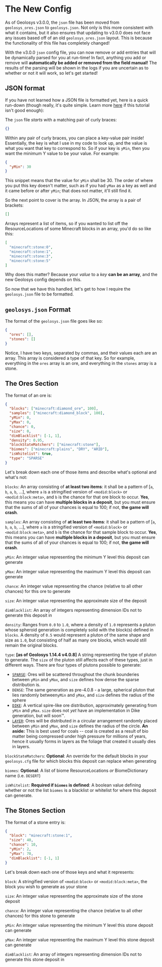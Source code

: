 # The New Config

As of Geolosys v3.0.0, the `json` file has been moved from `geolosys_ores.json` to `geolosys.json`. Not only is this more consistent with what it contains, but it also ensures that updating to v3.0.0 does not face any issues based off of an old `geolosys_ores.json` layout. This is because the functionality of this file has completely changed!

With the v3.0.0 `json` config file, you can now remove or add entries that will be dynamically parsed for you at run-time! In fact, anything you add or remove will **automatically be added or removed from the field manual!** The results of the parsing will be shown in the logs if you are uncertain as to whether or not it will work, so let's get started!

## JSON format

If you have not learned how a JSON file is formatted yet, here is a quick run-down (though really, it's quite simple. Learn more [here](https://www.digitalocean.com/community/tutorials/an-introduction-to-json) if this tutorial isn't good enough):

The `json` file _starts_ with a matching pair of curly braces:

```json
{}
```

Within any pair of curly braces, you can place a key-value pair inside! Essentially, the key is what I use in my code to look up, and the value is what you want that key to correspond to. So if your key is `yMin`, then you want the minimum Y value to be your value. For example:

```json
{
  "yMin": 30
}
```

This snippet means that the value for `yMin` shall be 30. The order of where you put this key doesn't matter, such as if you had `yMax` as a key as well and it came before or after `yMin`; that does not matter, it'll still find it.

So the next point to cover is the array. In JSON, the array is a pair of brackets:

```json
[]
```

Arrays represent a list of items, so if you wanted to list off the ResourceLocations of some Minecraft blocks in an array, you'd do so like this:

```json
[
  "minecraft:stone:0",
  "minecraft:stone:1",
  "minecraft:stone:3",
  "minecraft:stone:5"
]
```

Why does this matter? Because your _value_ to a _key_ **can be an array**, and the new Geolosys config depends on this.

So now that we have this handled, let's get to how I require the `geolosys.json` file to be formatted.

## `geolosys.json` Format

The format of the `geolosys.json` file goes like so:

```json
{
  "ores": [],
  "stones": []
}
```

Notice, I have two keys, separated by commas, and their values each are an array. This array is considered a type of that key. So for example, everything in the `ores` array is an ore, and everything in the `stones` array is a stone.

## The Ores Section

The format of an ore is:

```json
{
  "blocks": ["minecraft:diamond_ore", 100],
  "samples": ["minecraft:diamond_block", 100],
  "yMin": 0,
  "yMax": 0,
  "chance": 0,
  "size": 0,
  "dimBlacklist": [-1, 1],
  "density": 0.95,
  "blockStateMatchers": ["minecraft:stone"],
  "biomes": ["minecraft:plains", "DRY", "ARID"],
  "isWhitelist": true,
  "type": "SPARSE"
}
```

Let's break down each one of those items and describe what's optional and what's not:

`blocks`: An array consisting of **at least two items**: it shall be a pattern of [`a`, `b`, `a`, `b`, ...], where `a` is a stringified version of `<modid:block>` or `<modid:block:meta>`, and `b` is the chance for that ore block to occur. **Yes**, this means you can have **multiple blocks in a deposit**, but you must ensure that the sums of all of your chances is equal to 100; if not, **the game will crash**.

`samples`: An array consisting of **at least two items**: it shall be a pattern of [`a`, `b`, `a`, `b`, ...], where `a` is a stringified version of `<modid:block>` or `<modid:block:meta>`, and `b` is the chance for that sample block to occur. **Yes**, this means you can have **multiple blocks in a deposit**, but you must ensure that the sums of all of your chances is equal to 100; if not, **the game will crash**.

`yMin`: An integer value representing the minimum Y level this deposit can generate

`yMax`: An integer value representing the maximum Y level this deposit can generate

`chance`: An integer value representing the chance (relative to all other chances) for this ore to generate

`size`: An integer value representing the approximate size of the deposit

`dimBlacklist`: An array of integers representing dimension IDs not to generate this deposit in

`density`: Ranges from `0.0` to `1.0`, where a density of `1.0` represents a pluton whose spheroid generation is completely solid with the block(s) defined in `blocks`. A density of `0.5` would represent a pluton of the same shape and size as `1.0`, but consisting of half as many ore blocks, which would still remain the original blocks.

`type`: **[as of Geolosys 1.14.4 v4.0.8]** A string representing the type of pluton to generate. The `size` of the pluton still affects each of these types, just in different ways. There are four types of plutons possible to generate:

- [`SPARSE`](https://cdn.discordapp.com/attachments/587748165378244609/637800612808884224/2019-10-19_18.30.31.png): Ores will be scattered throughout the chunk bounderies between `yMin` and `yMax`, and `size` defines how dense the sparse distribution is.
- `DENSE`: The same generation as pre-4.0.8 - a large, spherical pluton that lies randomly between`yMin` and `yMax`, and `size` defines the radius of the sphere
- [`DIKE`](https://cdn.discordapp.com/attachments/587748165378244609/637800613664784415/2019-10-24_22.15.12.png): A vertical spire-like ore distribution, approximately generating from `yMin` and `yMax`. `size` does not _yet_ have an implementation in Dike generation, but will soon:tm:.
- [`LAYER`](https://cdn.discordapp.com/attachments/587748165378244609/637800615925514240/2019-10-24_22.16.23.png): Ores will be distributed in a circular arrangement randomly placed between `yMin` and `yMax`, and `size` defines the radius of the circle. **An aside:** This is best used for coals -- coal is created as a result of bio matter being compressed under high pressure for millions of years, hence it usually forms in layers as the foliage that created it usually dies in layers.

`blockStateMatchers`: **Optional**: An override for the default blocks in your `geolosys.cfg` file for which blocks this deposit can replace when generating

`biomes`: **Optional**: A list of biome ResourceLocations _or_ BiomeDictionary name (i.e. `DESERT`)

`isWhitelist`: **Required if `biomes` is defined**: A boolean value defining whether or not the list `biomes` is a blacklist or whitelist for where this deposit can generate.

## The Stones Section

The format of a stone entry is:

```json
{
  "block": "minecraft:stone:1",
  "size": 40,
  "chance": 10,
  "yMin": 2,
  "yMax": 70,
  "dimBlacklist": [-1, 1]
}
```

Let's break down each one of those keys and what it represents:

`block`: A stringified version of `<modid:block>` or `<modid:block:meta>`, the block you wish to generate as your stone

`size`: An integer value representing the approximate size of the stone deposit

`chance`: An integer value representing the chance (relative to all other chances) for this stone to generate

`yMin`: An integer value representing the minimum Y level this stone deposit can generate

`yMax`: An integer value representing the maximum Y level this stone deposit can generate

`dimBlacklist`: An array of integers representing dimension IDs not to generate this stone deposit in
